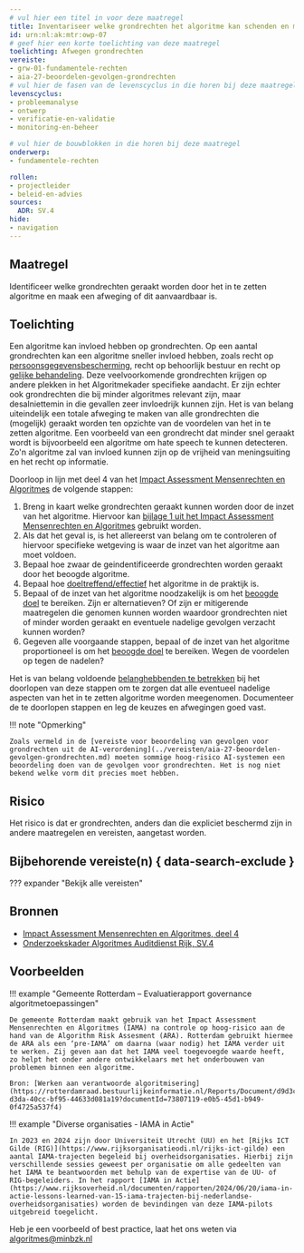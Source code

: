 ```yaml
---
# vul hier een titel in voor deze maatregel
title: Inventariseer welke grondrechten het algoritme kan schenden en maak een belangenafweging
id: urn:nl:ak:mtr:owp-07
# geef hier een korte toelichting van deze maatregel
toelichting: Afwegen grondrechten
vereiste:
- grw-01-fundamentele-rechten
- aia-27-beoordelen-gevolgen-grondrechten
# vul hier de fasen van de levenscyclus in die horen bij deze maatregel
levenscyclus:
- probleemanalyse
- ontwerp
- verificatie-en-validatie
- monitoring-en-beheer

# vul hier de bouwblokken in die horen bij deze maatregel
onderwerp:
- fundamentele-rechten

rollen:
- projectleider
- beleid-en-advies
sources:
  ADR: SV.4
hide:
- navigation
---
```


<!-- Let op! onderstaande regel met 'tags' niet weghalen! Deze maakt automatisch de knopjes op basis van de metadata  -->
<!-- tags -->

## Maatregel
Identificeer welke grondrechten geraakt worden door het in te zetten algoritme en maak een afweging of dit aanvaardbaar is.

## Toelichting
<!-- Geef hier een toelichting van deze maatregel -->
Een algoritme kan invloed hebben op grondrechten. Op een aantal grondrechten kan een algoritme sneller invloed hebben, zoals recht op [persoonsgegevensbescherming](../../onderwerpen/privacy-en-gegevensbescherming.md), recht op behoorlijk bestuur en recht op [gelijke behandeling](../../onderwerpen/bias-en-non-discriminatie.md).
Deze veelvoorkomende grondrechten krijgen op andere plekken in het Algoritmekader specifieke aandacht.
Er zijn echter ook grondrechten die bij minder algoritmes relevant zijn, maar desalniettemin in die gevallen zeer invloedrijk kunnen zijn.
Het is van belang uiteindelijk een totale afweging te maken van alle grondrechten die (mogelijk) geraakt worden ten opzichte van de voordelen van het in te zetten algoritme.
Een voorbeeld van een grondrecht dat minder snel geraakt wordt is bijvoorbeeld een algoritme om hate speech te kunnen detecteren. Zo'n algoritme zal van invloed kunnen zijn op de vrijheid van meningsuiting en het recht op informatie.

Doorloop in lijn met deel 4 van het [Impact Assessment Mensenrechten en Algoritmes](../hulpmiddelen/IAMA.md) de volgende stappen:

1. Breng in kaart welke grondrechten geraakt kunnen worden door de inzet van het algoritme. Hiervoor kan [bijlage 1 uit het Impact Assessment Mensenrechten en Algoritmes](../hulpmiddelen/IAMA.md) gebruikt worden.
2. Als dat het geval is, is het allereerst van belang om te controleren of hiervoor specifieke wetgeving is waar de inzet van het algoritme aan moet voldoen.
3. Bepaal hoe zwaar de geindentificeerde grondrechten worden geraakt door het beoogde algoritme.
4. Bepaal hoe [doeltreffend/effectief](5-ver-01-functioneren-in-lijn-met-doeleinden.md) het algoritme in de praktijk is.
5. Bepaal of de inzet van het algoritme noodzakelijk is om het [beoogde doel](1-pba-02-formuleren-doelstelling.md) te bereiken. Zijn er alternatieven? Of zijn er mitigerende maatregelen die genomen kunnen worden waardoor grondrechten niet of minder worden geraakt en eventuele nadelige gevolgen verzacht kunnen worden?
6. Gegeven alle voorgaande stappen, bepaal of de inzet van het algoritme proportioneel is om het [beoogde doel](1-pba-02-formuleren-doelstelling.md) te bereiken. Wegen de voordelen op tegen de nadelen?

Het is van belang voldoende [belanghebbenden te betrekken](1-pba-04-betrek-belanghebbenden.md) bij het doorlopen van deze stappen om te zorgen dat alle eventueel nadelige aspecten van het in te zetten algoritme worden meegenomen.
Documenteer de te doorlopen stappen en leg de keuzes en afwegingen goed vast.

!!! note "Opmerking"

    Zoals vermeld in de [vereiste voor beoordeling van gevolgen voor grondrechten uit de AI-verordening](../vereisten/aia-27-beoordelen-gevolgen-grondrechten.md) moeten sommige hoog-risico AI-systemen een beoordeling doen van de gevolgen voor grondrechten. Het is nog niet bekend welke vorm dit precies moet hebben.

## Risico
<!-- vul hier het specifieke risico in dat kan worden gemitigeerd met behulp van deze maatregel -->
Het risico is dat er grondrechten, anders dan die expliciet beschermd zijn in andere maatregelen en vereisten, aangetast worden.

## Bijbehorende vereiste(n) { data-search-exclude }
<!-- Hier volgt een lijst met vereisten op basis van de in de metadata ingevulde vereiste -->
<!-- Let op! onderstaande regel met 'list_vereisten_on_maatregelen_page' niet weghalen! Deze maakt automatisch een lijst van bijbehorende verseisten op basis van de metadata  -->
??? expander "Bekijk alle vereisten"
    <!-- list_vereisten_on_maatregelen_page -->


## Bronnen
<!-- Vul hier de relevante bronnen in voor deze maatregel -->
- [Impact Assessment Mensenrechten en Algoritmes, deel 4](../hulpmiddelen/IAMA.md)
- [Onderzoekskader Algoritmes Auditdienst Rijk, SV.4](https://www.rijksoverheid.nl/documenten/rapporten/2023/07/11/onderzoekskader-algoritmes-adr-2023)


## Voorbeelden

!!! example "Gemeente Rotterdam – Evaluatierapport governance algoritmetoepassingen"

	De gemeente Rotterdam maakt gebruik van het Impact Assessment Mensenrechten en Algoritmes (IAMA) na controle op hoog-risico aan de hand van de Algorithm Risk Assesment (ARA). Rotterdam gebruikt hiermee de ARA als een ‘pre-IAMA’ om daarna (waar nodig) het IAMA verder uit te werken. Zij geven aan dat het IAMA veel toegevoegde waarde heeft, zo helpt het onder andere ontwikkelaars met het onderbouwen van problemen binnen een algoritme.

	Bron: [Werken aan verantwoorde algoritmisering](https://rotterdamraad.bestuurlijkeinformatie.nl/Reports/Document/d9d3ccf6-d3da-40cc-bf95-44633d081a19?documentId=73807119-e0b5-45d1-b949-0f4725a537f4)


!!! example "Diverse organisaties  - IAMA in Actie"

	In 2023 en 2024 zijn door Universiteit Utrecht (UU) en het [Rijks ICT Gilde (RIG)](https://www.rijksorganisatieodi.nl/rijks-ict-gilde) een aantal IAMA-trajecten begeleid bij overheidsorganisaties. Hierbij zijn verschillende sessies geweest per organisatie om alle gedeelten van het IAMA te beantwoorden met behulp van de expertise van de UU- of RIG-begeleiders. In het rapport [IAMA in Actie](https://www.rijksoverheid.nl/documenten/rapporten/2024/06/20/iama-in-actie-lessons-learned-van-15-iama-trajecten-bij-nederlandse-overheidsorganisaties) worden de bevindingen van deze IAMA-pilots uitgebreid toegelicht.


Heb je een voorbeeld of best practice, laat het ons weten via [algoritmes@minbzk.nl](mailto:algoritmes@minbzk.nl)
